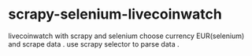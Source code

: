 # scrapy-selenium-livecoinwatch
livecoinwatch with scrapy and selenium 
choose currency EUR(selenium) and scrape data .
use scrapy selector to parse data . 
